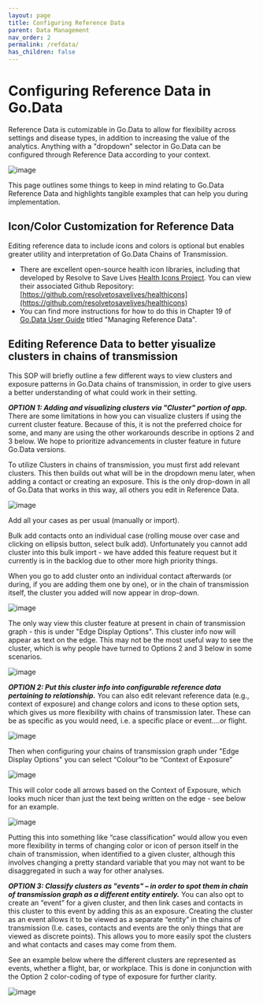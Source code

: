 ```yaml
---
layout: page
title: Configuring Reference Data
parent: Data Management
nav_order: 2
permalink: /refdata/
has_children: false
---
```


# Configuring Reference Data in Go.Data 
Reference Data is cutomizable in Go.Data to allow for flexibility across settings and disease types, in addition to increasing the value of the analytics. Anything with a "dropdown" selector in Go.Data can be configured through Reference Data according to your context. 

![image](https://user-images.githubusercontent.com/57128361/123091316-7ebd1280-d429-11eb-8e94-74435e765ade.png)

This page outlines some things to keep in mind relating to Go.Data Reference Data and highlights tangible examples that can help you during implementation.

## Icon/Color Customization for Reference Data
Editing reference data to include icons and colors is optional but enables greater utility and interpretation of Go.Data Chains of Transmission. 
- There are excellent open-source health icon libraries, including that developed by Resolve to Save Lives [Health Icons Project](https://healthicons.org/). You can view their associated Github Repository: [https://github.com/resolvetosavelives/healthicons](https://github.com/resolvetosavelives/healthicons)
- You can find more instructions for how to do this in Chapter 19 of [Go.Data User Guide](https://sprcdn-assets.sprinklr.com/1652/254f53e1-35b0-4ca8-8452-99a46c413cab-1176881866.pdf) titled "Managing Reference Data".


## Editing Reference Data to better yisualize clusters in chains of transmission

This SOP will briefly outline a few different ways to view clusters and exposure patterns in Go.Data chains of transmission, in order to give users a better understanding of what could work in their setting.

***OPTION 1: Adding and visualizing clusters via "Cluster" portion of app.***
There are some limitations in how you can visualize clusters if using the current cluster feature.  Because of this, it is not the preferred choice for some, and many are using the other workarounds describe in options 2 and 3 below. We hope to prioritize advancements in cluster feature in future Go.Data versions.

To utilize Clusters in chains of transmission, you must first add relevant clusters. 
This then builds out what will be in the dropdown menu later, when adding a contact or creating an exposure. 
This is the only drop-down in all of Go.Data that works in this way, all others you edit in Reference Data.

![image](https://user-images.githubusercontent.com/57128361/123090091-09047700-d428-11eb-9e41-5a6f7b8a835e.png)

Add all your cases as per usual (manually or import).

Bulk add contacts onto an individual case (rolling mouse over case and clicking on ellipsis button, select bulk add). Unfortunately you cannot add cluster into this bulk import - we have added this feature request but it currently is in the backlog due to other more high priority things.

When you go to add cluster onto an individual contact afterwards (or during, if you are adding them one by one), or in the chain of transmission itself, the cluster you added will now appear in drop-down.

![image](https://user-images.githubusercontent.com/57128361/123090127-14f03900-d428-11eb-840a-3dfad32aad92.png)


The only way view this cluster feature at present in chain of transmission graph - this is under "Edge Display Options". 
This cluster info now will appear as text on the edge. This may not be the most useful way to see the cluster, which is why people have turned to Options 2 and 3 below in some scenarios.

![image](https://user-images.githubusercontent.com/57128361/123090230-34876180-d428-11eb-8b54-c5194653e786.png)

***OPTION 2: Put this cluster info into configurable reference data pertaining to relationship.***
You can also edit relevant reference data (e.g., context of exposure) and change colors and icons to these option sets, which gives us more flexibility with chains of transmission later. These can be as specific as you would need, i.e. a specific place or event....or flight.

 ![image](https://user-images.githubusercontent.com/57128361/123090266-3e10c980-d428-11eb-9344-191689741b26.png)

Then when configuring your chains of transmission graph under "Edge Display Options" you can select “Colour”to be “Context of Exposure”

 ![image](https://user-images.githubusercontent.com/57128361/123090284-42d57d80-d428-11eb-8259-94bdcbb68526.png)


This will color code all arrows based on the Context of Exposure, which looks much nicer than just the text being written on the edge - see below for an example.

 ![image](https://user-images.githubusercontent.com/57128361/123090388-597bd480-d428-11eb-85f6-e2bac7c97579.png)
  

Putting this into something like “case classification” would allow you even more flexibility in terms of changing color or icon of person itself in the chain of transmission, when identified to a given cluster, although this involves changing a pretty standard variable that you may not want to be disaggregated in such a way for other analyses.

***OPTION 3: Classify clusters as "events" – in order to spot them in chain of transmission graph as a different entity entirely.***
You can also opt to create an “event” for a given cluster, and then link cases and contacts in this cluster to this event by adding this as an exposure. Creating the cluster as an event allows it to be viewed as a separate “entity” in the chains of transmission (I.e. cases, contacts and events are the only things that are viewed as discrete points). This allows you to more easily spot the clusters and what contacts and cases may come from them.

See an example below where the different clusters are represented as events, whether a flight, bar, or workplace. This is done in conjunction with the Option 2 color-coding of type of exposure for further clarity.

![image](https://user-images.githubusercontent.com/57128361/123090423-66002d00-d428-11eb-96c5-ba8d3a7eda24.png)

 



